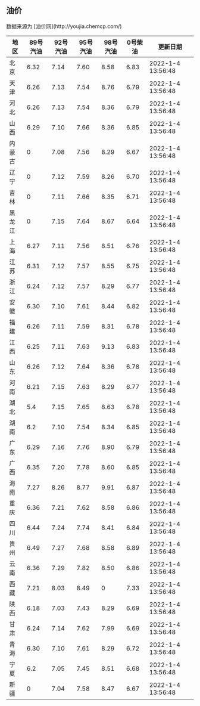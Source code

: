 
<!DOCTYPE html>
<html lang="zh-cn">
<head>
<link href="https://cdn.jsdelivr.net/gh/RookieFanzk/link/github.css" rel="stylesheet">
</head>

<body>
<h2>油价</h2>
<p>数据来源为 [油价网](http://youjia.chemcp.com/) </p>
<table>
<thead>
<tr>
<th>地区</th>
<th>89号汽油</th>
<th>92号汽油</th>
<th>95号汽油</th>
<th>98号汽油</th>
<th>0号柴油</th>
<th>更新日期</th>
</tr>
</thead>
<tbody>
<tr>
<td>北京</td>
<td>6.32</td>
<td>7.14</td>
<td>7.60</td>
<td>8.58</td>
<td>6.83</td>
<td>2022-1-4 13:56:48</td>
</tr>
<tr>
<td>天津</td>
<td>6.26</td>
<td>7.13</td>
<td>7.54</td>
<td>8.76</td>
<td>6.79</td>
<td>2022-1-4 13:56:48</td>
</tr>
<tr>
<td>河北</td>
<td>6.26</td>
<td>7.13</td>
<td>7.54</td>
<td>8.36</td>
<td>6.79</td>
<td>2022-1-4 13:56:48</td>
</tr>
<tr>
<td>山西</td>
<td>6.29</td>
<td>7.10</td>
<td>7.66</td>
<td>8.36</td>
<td>6.85</td>
<td>2022-1-4 13:56:48</td>
</tr>
<tr>
<td>内蒙古</td>
<td>0</td>
<td>7.08</td>
<td>7.56</td>
<td>8.29</td>
<td>6.67</td>
<td>2022-1-4 13:56:48</td>
</tr>
<tr>
<td>辽宁</td>
<td>0</td>
<td>7.12</td>
<td>7.59</td>
<td>8.26</td>
<td>6.70</td>
<td>2022-1-4 13:56:48</td>
</tr>
<tr>
<td>吉林</td>
<td>0</td>
<td>7.11</td>
<td>7.66</td>
<td>8.35</td>
<td>6.71</td>
<td>2022-1-4 13:56:48</td>
</tr>
<tr>
<td>黑龙江</td>
<td>0</td>
<td>7.15</td>
<td>7.64</td>
<td>8.67</td>
<td>6.64</td>
<td>2022-1-4 13:56:48</td>
</tr>
<tr>
<td>上海</td>
<td>6.27</td>
<td>7.11</td>
<td>7.56</td>
<td>8.51</td>
<td>6.76</td>
<td>2022-1-4 13:56:48</td>
</tr>
<tr>
<td>江苏</td>
<td>6.31</td>
<td>7.12</td>
<td>7.57</td>
<td>8.55</td>
<td>6.75</td>
<td>2022-1-4 13:56:48</td>
</tr>
<tr>
<td>浙江</td>
<td>6.24</td>
<td>7.12</td>
<td>7.57</td>
<td>8.29</td>
<td>6.77</td>
<td>2022-1-4 13:56:48</td>
</tr>
<tr>
<td>安徽</td>
<td>6.30</td>
<td>7.10</td>
<td>7.61</td>
<td>8.44</td>
<td>6.82</td>
<td>2022-1-4 13:56:48</td>
</tr>
<tr>
<td>福建</td>
<td>6.26</td>
<td>7.11</td>
<td>7.59</td>
<td>8.31</td>
<td>6.78</td>
<td>2022-1-4 13:56:48</td>
</tr>
<tr>
<td>江西</td>
<td>6.25</td>
<td>7.11</td>
<td>7.63</td>
<td>9.13</td>
<td>6.83</td>
<td>2022-1-4 13:56:48</td>
</tr>
<tr>
<td>山东</td>
<td>6.26</td>
<td>7.12</td>
<td>7.64</td>
<td>8.36</td>
<td>6.78</td>
<td>2022-1-4 13:56:48</td>
</tr>
<tr>
<td>河南</td>
<td>6.21</td>
<td>7.15</td>
<td>7.63</td>
<td>8.29</td>
<td>6.77</td>
<td>2022-1-4 13:56:48</td>
</tr>
<tr>
<td>湖北</td>
<td>5.4</td>
<td>7.15</td>
<td>7.65</td>
<td>8.63</td>
<td>6.78</td>
<td>2022-1-4 13:56:48</td>
</tr>
<tr>
<td>湖南</td>
<td>6.2</td>
<td>7.10</td>
<td>7.54</td>
<td>8.34</td>
<td>6.85</td>
<td>2022-1-4 13:56:48</td>
</tr>
<tr>
<td>广东</td>
<td>6.29</td>
<td>7.16</td>
<td>7.76</td>
<td>8.90</td>
<td>6.79</td>
<td>2022-1-4 13:56:48</td>
</tr>
<tr>
<td>广西</td>
<td>6.35</td>
<td>7.20</td>
<td>7.78</td>
<td>8.60</td>
<td>6.85</td>
<td>2022-1-4 13:56:48</td>
</tr>
<tr>
<td>海南</td>
<td>7.27</td>
<td>8.26</td>
<td>8.77</td>
<td>9.91</td>
<td>6.87</td>
<td>2022-1-4 13:56:48</td>
</tr>
<tr>
<td>重庆</td>
<td>6.36</td>
<td>7.21</td>
<td>7.62</td>
<td>8.58</td>
<td>6.86</td>
<td>2022-1-4 13:56:48</td>
</tr>
<tr>
<td>四川</td>
<td>6.44</td>
<td>7.24</td>
<td>7.74</td>
<td>8.41</td>
<td>6.84</td>
<td>2022-1-4 13:56:48</td>
</tr>
<tr>
<td>贵州</td>
<td>6.49</td>
<td>7.27</td>
<td>7.68</td>
<td>8.58</td>
<td>6.89</td>
<td>2022-1-4 13:56:48</td>
</tr>
<tr>
<td>云南</td>
<td>6.36</td>
<td>7.29</td>
<td>7.82</td>
<td>8.50</td>
<td>6.86</td>
<td>2022-1-4 13:56:48</td>
</tr>
<tr>
<td>西藏</td>
<td>7.21</td>
<td>8.03</td>
<td>8.49</td>
<td>0</td>
<td>7.33</td>
<td>2022-1-4 13:56:48</td>
</tr>
<tr>
<td>陕西</td>
<td>6.18</td>
<td>7.03</td>
<td>7.43</td>
<td>8.29</td>
<td>6.69</td>
<td>2022-1-4 13:56:48</td>
</tr>
<tr>
<td>甘肃</td>
<td>6.24</td>
<td>7.14</td>
<td>7.62</td>
<td>7.99</td>
<td>6.69</td>
<td>2022-1-4 13:56:48</td>
</tr>
<tr>
<td>青海</td>
<td>6.30</td>
<td>7.10</td>
<td>7.61</td>
<td>8.29</td>
<td>6.72</td>
<td>2022-1-4 13:56:48</td>
</tr>
<tr>
<td>宁夏</td>
<td>6.2</td>
<td>7.05</td>
<td>7.45</td>
<td>8.51</td>
<td>6.68</td>
<td>2022-1-4 13:56:48</td>
</tr>
<tr>
<td>新疆</td>
<td>0</td>
<td>7.04</td>
<td>7.58</td>
<td>8.47</td>
<td>6.67</td>
<td>2022-1-4 13:56:48</td>
</tr>
</tbody>
</table>
</body>
</html>
